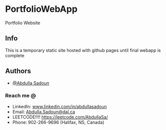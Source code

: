 # PortfolioWebApp
Portfolio Website

## Info
This is a temporary static site hosted with github pages until final webapp is complete

## Authors
- [@Abdulla Sadoun](https://github.com/SadounAbdulla)

### Reach me @
- LinkedIn: www.linkedin.com/in/abdullasadoun
- Email: Abdulla.Sadoun@dal.ca
- LEETCODE!!!! https://leetcode.com/AbdullaSa/
- Phone: 902-266-9696 (Halifax, NS, Canada)

